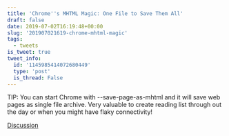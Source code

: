 ```yaml
---
title: 'Chrome''s MHTML Magic: One File to Save Them All'
draft: false
date: 2019-07-02T16:19:48+00:00
slug: '201907021619-chrome-mhtml-magic'
tags:
  - tweets
is_tweet: true
tweet_info:
  id: '1145985414072680449'
  type: 'post'
  is_thread: False
---
```




TIP: You can start Chrome with --save-page-as-mhtml and it will save web pages as single file archive. Very valuable to create reading list through out the day or when you might have flaky connectivity!

[Discussion](https://x.com/sytelus/status/1145985414072680449)
